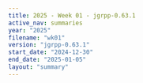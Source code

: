 ```yaml
---
title: 2025 - Week 01 - jgrpp-0.63.1
active_nav: summaries
year: "2025"
filename: "wk01"
version: "jgrpp-0.63.1"
start_date: "2024-12-30"
end_date: "2025-01-05"
layout: "summary"
---
```

